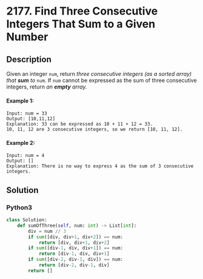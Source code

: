 # 2177. Find Three Consecutive Integers That Sum to a Given Number

## Description
Given an integer `num`, return *three consecutive integers (as a sorted array)* *that **sum** to* `num`. If `num` cannot be expressed as the sum of three consecutive integers, return *an **empty** array.*

#### Example 1:
```
Input: num = 33
Output: [10,11,12]
Explanation: 33 can be expressed as 10 + 11 + 12 = 33.
10, 11, 12 are 3 consecutive integers, so we return [10, 11, 12].
```

#### Example 2:
```
Input: num = 4
Output: []
Explanation: There is no way to express 4 as the sum of 3 consecutive integers.
```


## Solution

### Python3
```python
class Solution:
    def sumOfThree(self, num: int) -> List[int]:
        div = num // 3
        if sum([div, div+1, div+2]) == num:
            return [div, div+1, div+2]
        if sum([div-1, div, div+1]) == num:
            return [div-1, div, div+1]
        if sum([div-2, div-1, div]) == num:
            return [div-2, div-1, div]
        return []
```